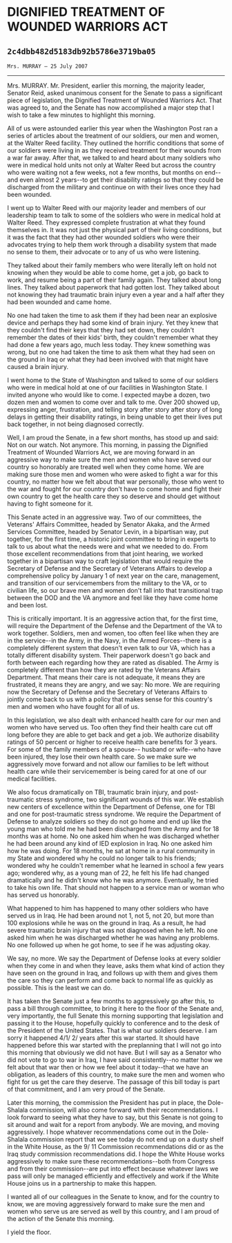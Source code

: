 # DIGNIFIED TREATMENT OF WOUNDED WARRIORS ACT
## `2c4dbb482d5183db92b5786e3719ba05`
`Mrs. MURRAY — 25 July 2007`

---


Mrs. MURRAY. Mr. President, earlier this morning, the majority 
leader, Senator Reid, asked unanimous consent for the Senate to pass a 
significant piece of legislation, the Dignified Treatment of Wounded 
Warriors Act. That was agreed to, and the Senate has now accomplished a 
major step that I wish to take a few minutes to highlight this morning.

All of us were astounded earlier this year when the Washington Post 
ran a series of articles about the treatment of our soldiers, our men 
and women, at the Walter Reed facility. They outlined the horrific 
conditions that some of our soldiers were living in as they received 
treatment for their wounds from a war far away. After that, we talked 
to and heard about many soldiers who were in medical hold units not 
only at Walter Reed but across the country who were waiting not a few 
weeks, not a few months, but months on end--and even almost 2 years--to 
get their disability ratings so that they could be discharged from the 
military and continue on with their lives once they had been wounded.

I went up to Walter Reed with our majority leader and members of our 
leadership team to talk to some of the soldiers who were in medical 
hold at Walter Reed. They expressed complete frustration at what they 
found themselves in. It was not just the physical part of their living 
conditions, but it was the fact that they had other wounded soldiers 
who were their advocates trying to help them work through a disability 
system that made no sense to them, their advocate or to any of us who 
were listening.

They talked about their family members who were literally left on 
hold not knowing when they would be able to come home, get a job, go 
back to work, and resume being a part of their family again. They 
talked about long lines. They talked about paperwork that had gotten 
lost. They talked about not knowing they had traumatic brain injury 
even a year and a half after they had been wounded and came home.

No one had taken the time to ask them if they had been near an 
explosive device and perhaps they had some kind of brain injury. Yet 
they knew that they couldn't find their keys that they had set down, 
they couldn't remember the dates of their kids' birth, they couldn't 
remember what they had done a few years ago, much less today. They knew 
something was wrong, but no one had taken the time to ask them what 
they had seen on the ground in Iraq or what they had been involved with 
that might have caused a brain injury.



I went home to the State of Washington and talked to some of our 
soldiers who were in medical hold at one of our facilities in 
Washington State. I invited anyone who would like to come. I expected 
maybe a dozen, two dozen men and women to come over and talk to me. 
Over 200 showed up, expressing anger, frustration, and telling story 
after story after story of long delays in getting their disability 
ratings, in being unable to get their lives put back together, in not 
being diagnosed correctly.

Well, I am proud the Senate, in a few short months, has stood up and 
said: Not on our watch. Not anymore. This morning, in passing the 
Dignified Treatment of Wounded Warriors Act, we are moving forward in 
an aggressive way to make sure the men and women who have served our 
country so honorably are treated well when they come home. We are 
making sure those men and women who were asked to fight a war for this 
country, no matter how we felt about that war personally, those who 
went to the war and fought for our country don't have to come home and 
fight their own country to get the health care they so deserve and 
should get without having to fight someone for it.

This Senate acted in an aggressive way. Two of our committees, the 
Veterans' Affairs Committee, headed by Senator Akaka, and the Armed 
Services Committee, headed by Senator Levin, in a bipartisan way, put 
together, for the first time, a historic joint committee to bring in 
experts to talk to us about what the needs were and what we needed to 
do. From those excellent recommendations from that joint hearing, we 
worked together in a bipartisan way to craft legislation that would 
require the Secretary of Defense and the Secretary of Veterans Affairs 
to develop a comprehensive policy by January 1 of next year on the 
care, management, and transition of our servicemembers from the 
military to the VA, or to civilian life, so our brave men and women 
don't fall into that transitional trap between the DOD and the VA 
anymore and feel like they have come home and been lost.

This is critically important. It is an aggressive action that, for 
the first time, will require the Department of the Defense and the 
Department of the VA to work together. Soldiers, men and women, too 
often feel like when they are in the service--in the Army, in the Navy, 
in the Armed Forces--there is a completely different system that 
doesn't even talk to our VA, which has a totally different disability 
system. Their paperwork doesn't go back and forth between each 
regarding how they are rated as disabled. The Army is completely 
different than how they are rated by the Veterans Affairs Department. 
That means their care is not adequate, it means they are frustrated, it 
means they are angry, and we say: No more. We are requiring now the 
Secretary of Defense and the Secretary of Veterans Affairs to jointly 
come back to us with a policy that makes sense for this country's men 
and women who have fought for all of us.

In this legislation, we also dealt with enhanced health care for our 
men and women who have served us. Too often they find their health care 
cut off long before they are able to get back and get a job. We 
authorize disability ratings of 50 percent or higher to receive health 
care benefits for 3 years. For some of the family members of a spouse--
husband or wife--who have been injured, they lose their own health 
care. So we make sure we aggressively move forward and not allow our 
families to be left without health care while their servicemember is 
being cared for at one of our medical facilities.

We also focus dramatically on TBI, traumatic brain injury, and post-
traumatic stress syndrome, two significant wounds of this war. We 
establish new centers of excellence within the Department of Defense, 
one for TBI and one for post-traumatic stress syndrome. We require the 
Department of Defense to analyze soldiers so they do not go home and 
end up like the young man who told me he had been discharged from the 
Army and for 18 months was at home. No one asked him when he was 
discharged whether he had been around any kind of IED explosion in 
Iraq. No one asked him how he was doing. For 18 months, he sat at home 
in a rural community in my State and wondered why he could no longer 
talk to his friends; wondered why he couldn't remember what he learned 
in school a few years ago; wondered why, as a young man of 22, he felt 
his life had changed dramatically and he didn't know who he was 
anymore. Eventually, he tried to take his own life. That should not 
happen to a service man or woman who has served us honorably.


What happened to him has happened to many other soldiers who have 
served us in Iraq. He had been around not 1, not 5, not 20, but more 
than 100 explosions while he was on the ground in Iraq. As a result, he 
had severe traumatic brain injury that was not diagnosed when he left. 
No one asked him when he was discharged whether he was having any 
problems. No one followed up when he got home, to see if he was 
adjusting okay.

We say, no more. We say the Department of Defense looks at every 
soldier when they come in and when they leave, asks them what kind of 
action they have seen on the ground in Iraq, and follows up with them 
and gives them the care so they can perform and come back to normal 
life as quickly as possible. This is the least we can do.

It has taken the Senate just a few months to aggressively go after 
this, to pass a bill through committee, to bring it here to the floor 
of the Senate and, very importantly, the full Senate this morning 
supporting that legislation and passing it to the House, hopefully 
quickly to conference and to the desk of the President of the United 
States. That is what our soldiers deserve. I am sorry it happened 4/1/
2/ years after this war started. It should have happened before this 
war started with the preplanning that I will not go into this morning 
that obviously we did not have. But I will say as a Senator who did not 
vote to go to war in Iraq, I have said consistently--no matter how we 
felt about that war then or how we feel about it today--that we have an 
obligation, as leaders of this country, to make sure the men and women 
who fight for us get the care they deserve. The passage of this bill 
today is part of that commitment, and I am very proud of the Senate.

Later this morning, the commission the President has put in place, 
the Dole-Shalala commission, will also come forward with their 
recommendations. I look forward to seeing what they have to say, but 
this Senate is not going to sit around and wait for a report from 
anybody. We are moving, and moving aggressively. I hope whatever 
recommendations come out in the Dole-Shalala commission report that we 
see today do not end up on a dusty shelf in the White House, as the 9/
11 Commission recommendations did or as the Iraq study commission 
recommendations did. I hope the White House works aggressively to make 
sure these recommendations--both from Congress and from their 
commission--are put into effect because whatever laws we pass will only 
be managed efficiently and effectively and work if the White House 
joins us in a partnership to make this happen.

I wanted all of our colleagues in the Senate to know, and for the 
country to know, we are moving aggressively forward to make sure the 
men and women who serve us are served as well by this country, and I am 
proud of the action of the Senate this morning.

I yield the floor.